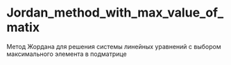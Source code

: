 # Jordan_method_with_max_value_of_matix

Метод Жордана для решения системы линейных уравнений с выбором максимального элемента в подматрице
